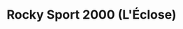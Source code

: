 ---
title: "Rocky Sport 2000 (L'Éclose)"
url: /lalpe-dhuez/rocky-sport-2000-leclose/
shop: sports
---